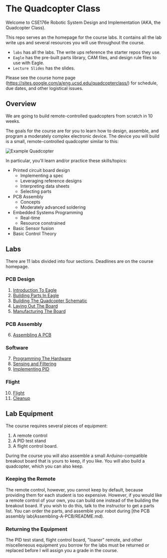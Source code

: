 # The Quadcopter Class

Welcome to CSE176e Robotic System Design and Implementation (AKA, the Quadcopter Class).

This repo serves an the homepage for the course labs.  It contains all
the lab write ups and several resources you will use throughout the
course.

* `labs` has all the labs.  The write ups reference the starter repos they use.
* `Eagle` has the pre-built parts library, CAM files, and design rule files to use with Eagle.
* `Lecture Slides` has the slides.

Please see the course home page (https://sites.google.com/a/eng.ucsd.edu/quadcopterclass/) for schedule, due dates, and other logistical issues.


## Overview

We are going to build remote-controlled quadcopters from scratch in 10 weeks.  

The goals for the course are for you to learn how to design, assemble, and program a moderately complex electronic device.  The device you will build is a small, remote-controlled quadcopter similar to this: 

![Example Quadcopter](images/quad.jpg)

In particular, you'll learn and/or practice these skills/topics:

* Printed circuit board design
  * Implementing a spec
  * Leveraging reference designs
  * Interpreting data sheets 
  * Selecting parts
* PCB Assembly
  * Concepts
  * Moderately advanced soldering
* Embedded Systems Programming
  * Real-time
  * Resource constrained
* Basic Sensor fusion
* Basic Control Theory

## Labs 

There are 11 labs divided into four sections.  Deadlines are on the course homepage.

### PCB Design

1. [Introduction To Eagle](https://github.com/NVSL/QuadClass-Resources/tree/master/labs/Introduction-To-Eagle)
2. [Building Parts In Eagle](https://github.com/NVSL/QuadClass-Resources/tree/master/labs/Building-Parts-In-Eagle)
3. [Building The Quadcopter Schematic](https://github.com/NVSL/QuadClass-Resources/tree/master/labs/Building-The-Quadcopter-Schematic)
4. [Laying Out The Board](https://github.com/NVSL/QuadClass-Resources/tree/master/labs/Laying-Out-The-Board)
5. [Manufacturing The Board](https://github.com/NVSL/QuadClass-Resources/tree/master/labs/Manufacturing-The-Board)

### PCB Assembly

6. [Assembling A PCB](https://github.com/NVSL/QuadClass-Resources/tree/master/labs/Assembling-A-PCB)

### Software

7. [Programming The Hardware](https://github.com/NVSL/QuadClass-Resources/tree/master/labs/Programming-The-Hardware)
8. [Sensing and Filtering](https://github.com/NVSL/QuadClass-Resources/tree/master/labs/Sensing-And-Filtering)
9. [Implementing PID](https://github.com/NVSL/QuadClass-Resources/tree/master/labs/Implementing-PID)

### Flight

10. [Flight](https://github.com/NVSL/QuadClass-Resources/tree/master/labs/Flight)
11. [Cleanup](https://github.com/NVSL/QuadClass-Resources/tree/master/labs/Cleanup)

## Lab Equipment

The course requires several pieces of equipment:

1. A remote control
2. A PID test stand
3. A flight control board.

During the course you will also assemble a small Arduino-compatible breakout board that is yours to keep, if you like.  You will also build a quadcopter, which you can also keep.

### Keeping the Remote

The remote control, however, you cannot keep by default, because providing them for each student is too expensive.  However, if you would like a remote control of your own, you can build one instead of the building the breakout board.  If you wish to do this, talk to the instructor to get a parts list.  You can order the parts, and assemble your robot during [the PCB assembly lab(Assembling-A-PCB/README.md).

### Returning the Equipment

The PID test stand, flight control board, "loaner" remote, and other miscelleneous equipment you borrow for the labs must be returned or replaced before I will assign you a grade in the course.

